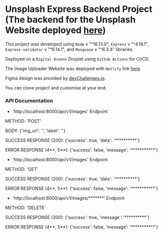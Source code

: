 # Unsplash Express Backend Project (The backend for the Unsplash Website deployed [here](https://unsplash-adeoluwa.netlify.app/))

This project was developed using `Node` v "^16.13.0", `Express` v "^4.18.1", `Express-validator` v "^6.14.1", and `Mongoose` v "^6.3.4" libraries.

Deployed on a `Digital Oceans` Droplet using `Github Actions` for CI/CD.

The Image Uploader Website was deployed with `Netlify` link [here](https://unsplash-adeoluwa.netlify.app/).

Figma design was provided by [devChallenges.io](https://devchallenges.io/).

You can clone project and customise at your end.

### API Documentation

- 'http://localhost:8000/api/v1/images' Endpoint

METHOD: 'POST'

BODY: {'img_url': '', 'label': ''}

SUCCESS RESPONSE (200): {'success': true, 'data': '**********'}

ERROR RESPONSE (4**, 5**): {'success': false, 'message': '***********'}


- 'http://localhost:8000/api/v1/images' Endpoint

METHOD: 'GET'

SUCCESS RESPONSE (200): {'success': true, 'data': '**********'}

ERROR RESPONSE (4**, 5**): {'success': false, 'message': '***********'}


- 'http://localhost:8000/api/v1/images/*******' Endpoint

METHOD: 'DELETE'

SUCCESS RESPONSE (200): {'success': true, 'message': '**********'}

ERROR RESPONSE (4**, 5**): {'success': false, 'message': '***********'}


